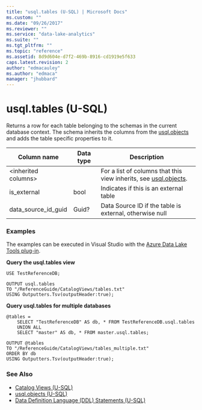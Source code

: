 ```yaml
---
title: "usql.tables (U-SQL) | Microsoft Docs"
ms.custom: ""
ms.date: "09/26/2017"
ms.reviewer: ""
ms.service: "data-lake-analytics"
ms.suite: ""
ms.tgt_pltfrm: ""
ms.topic: "reference"
ms.assetid: 8d9d604e-d7f2-469b-8916-cd1919e5f633
caps.latest.revision: 2
author: "edmacauley"
ms.author: "edmaca"
manager: "jhubbard"
---
```

# usql.tables (U-SQL)

Returns a row for each table belonging to the schemas in the current database context. The schema inherits the columns from the [usql.objects](usql-objects-u-sql.md) and adds the table specific properties to it.

Column name  |Data type  |Description  
---------|---------|---------
\<inherited columns>     |         |For a list of columns that this view inherits, see [usql.objects](usql-objects-u-sql.md).         
is_external     |bool         |Indicates if this is an external table         
data_source_id_guid     |Guid?         |Data Source ID if the table is external, otherwise null         


### Examples
The examples can be executed in Visual Studio with the [Azure Data Lake Tools plug-in](https://www.microsoft.com/download/details.aspx?id=49504). 


**Query the usql.tables view**
```
USE TestReferenceDB;

OUTPUT usql.tables
TO "/ReferenceGuide/CatalogViews/tables.txt"
USING Outputters.Tsv(outputHeader:true);
```

**Query usql.tables for multiple databases**
```
@tables =
    SELECT "TestReferenceDB" AS db, * FROM TestReferenceDB.usql.tables
    UNION ALL
    SELECT "master" AS db, * FROM master.usql.tables;

OUTPUT @tables
TO "/ReferenceGuide/CatalogViews/tables_multiple.txt"
ORDER BY db
USING Outputters.Tsv(outputHeader:true);
```

### See Also
* [Catalog Views (U-SQL)](catalog-views-u-sql.md)
* [usql.objects (U-SQL)](usql-objects-u-sql.md)
* [Data Definition Language (DDL) Statements (U-SQL)](data-definition-language-ddl-statements-u-sql.md)



